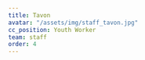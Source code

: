 ```yaml
---
title: Tavon
avatar: "/assets/img/staff_tavon.jpg"
cc_position: Youth Worker
team: staff
order: 4
---
```


